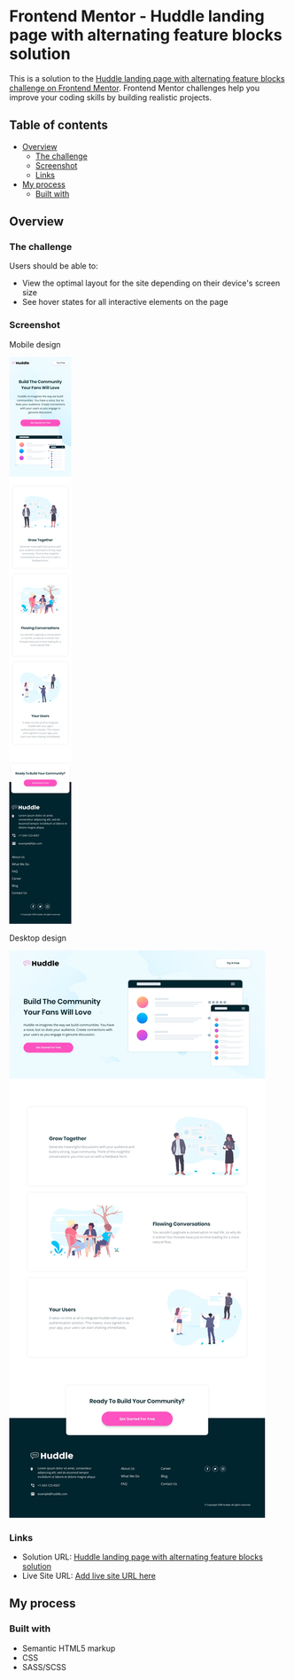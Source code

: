 # Frontend Mentor - Huddle landing page with alternating feature blocks solution

This is a solution to the [Huddle landing page with alternating feature blocks challenge on Frontend Mentor](https://www.frontendmentor.io/challenges/huddle-landing-page-with-alternating-feature-blocks-5ca5f5981e82137ec91a5100). Frontend Mentor challenges help you improve your coding skills by building realistic projects. 

## Table of contents

- [Overview](#overview)
  - [The challenge](#the-challenge)
  - [Screenshot](#screenshot)
  - [Links](#links)
- [My process](#my-process)
  - [Built with](#built-with)


## Overview

### The challenge

Users should be able to:

- View the optimal layout for the site depending on their device's screen size
- See hover states for all interactive elements on the page

### Screenshot

Mobile design

![](design/mobile-design.jpg)

Desktop design

![](design/desktop-design.jpg)

### Links

- Solution URL: [Huddle landing page with alternating feature blocks solution](https://www.frontendmentor.io/solutions/huddlelandingpagewithalternatingfeatureblocksmaster-jmnGQF84Ec)
- Live Site URL: [Add live site URL here](https://jpbyte.github.io/huddle-landing-page-with-alternating-feature-blocks-master/)

## My process

### Built with

- Semantic HTML5 markup
- CSS
- SASS/SCSS